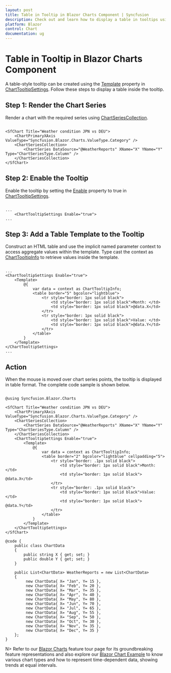 ```yaml
---
layout: post
title: Table in Tooltip in Blazor Charts Component | Syncfusion
description: Check out and learn how to display a table in tooltips using templates in Syncfusion Blazor Charts component.
platform: Blazor
control: Chart
documentation: ug
---
```


# Table in Tooltip in Blazor Charts Component

A table-style tooltip can be created using the [Template](https://help.syncfusion.com/cr/blazor/Syncfusion.Blazor.Charts.ChartTooltipSettings.html#Syncfusion_Blazor_Charts_ChartTooltipSettings_Template) property in [ChartTooltipSettings](https://help.syncfusion.com/cr/blazor/Syncfusion.Blazor.Charts.ChartTooltipSettings.html). Follow these steps to display a table inside the tooltip.

## Step 1: Render the Chart Series

Render a chart with the required series using [ChartSeriesCollection](https://help.syncfusion.com/cr/blazor/Syncfusion.Blazor.Charts.ChartSeriesCollection.html).

```cshtml

<SfChart Title="Weather condition JPN vs DEU">
    <ChartPrimaryXAxis ValueType="Syncfusion.Blazor.Charts.ValueType.Category" />
    <ChartSeriesCollection>
        <ChartSeries DataSource="@WeatherReports" XName="X" YName="Y" Type="ChartSeriesType.Column" />
    </ChartSeriesCollection>
</SfChart>

```

## Step 2: Enable the Tooltip

Enable the tooltip by setting the [Enable](https://help.syncfusion.com/cr/blazor/Syncfusion.Blazor.Charts.ChartTooltipSettings.html#Syncfusion_Blazor_Charts_ChartTooltipSettings_Enable) property to true in [ChartTooltipSettings](https://help.syncfusion.com/cr/blazor/Syncfusion.Blazor.Charts.ChartTooltipSettings.html).

```cshtml

...
    <ChartTooltipSettings Enable="true">
...

```

## Step 3: Add a Table Template to the Tooltip

Construct an HTML table and use the implicit named parameter context to access aggregate values within the template. Type cast the context as [ChartTooltipInfo](https://help.syncfusion.com/cr/blazor/Syncfusion.Blazor.Charts.ChartTooltipInfo.html) to retrieve values inside the template.

```cshtml

...
<ChartTooltipSettings Enable="true">
    <Template>
        @{
            var data = context as ChartTooltipInfo;
            <table border="5" bgcolor="lightblue">
                <tr style="border: 1px solid black">
                    <td style="border: 1px solid black">Month: </td>
                    <td style="border: 1px solid black">@data.X</td>
                </tr>
                <tr style="border: 1px solid black">
                    <td style="border: 1px solid black">Value: </td>
                    <td style="border: 1px solid black">@data.Y</td>
                </tr>
            </table>
        }
    </Template>
</ChartTooltipSettings>
...

```

## Action

When the mouse is moved over chart series points, the tooltip is displayed in table format. The complete code sample is shown below.

```cshtml

@using Syncfusion.Blazor.Charts

<SfChart Title="Weather condition JPN vs DEU">
    <ChartPrimaryXAxis ValueType="Syncfusion.Blazor.Charts.ValueType.Category" />
    <ChartSeriesCollection>
        <ChartSeries DataSource="@WeatherReports" XName="X" YName="Y" Type="ChartSeriesType.Column" />
    </ChartSeriesCollection>
    <ChartTooltipSettings Enable="true">
        <Template>
            @{
                var data = context as ChartTooltipInfo;
                <table border="2" bgcolor="lightblue" cellpadding="5">
                    <tr style="border: .1px solid black">
                        <td style="border: 1px solid black">Month: </td>
                        <td style="border: 1px solid black"> @data.X</td>
                    </tr>
                    <tr style="border: .1px solid black">
                        <td style="border: 1px solid black">Value: </td>
                        <td style="border: 1px solid black"> @data.Y</td>
                    </tr>
                </table>
            }
        </Template>
    </ChartTooltipSettings>
</SfChart>

@code {
    public class ChartData
    {
        public string X { get; set; }
        public double Y { get; set; }
    }

    public List<ChartData> WeatherReports = new List<ChartData>
    {
         new ChartData{ X= "Jan", Y= 15 },
         new ChartData{ X= "Feb", Y= 20 },
         new ChartData{ X= "Mar", Y= 35 },
         new ChartData{ X= "Apr", Y= 40 },
         new ChartData{ X= "May", Y= 80 },
         new ChartData{ X= "Jun", Y= 70 },
         new ChartData{ X= "Jul", Y= 65 },
         new ChartData{ X= "Aug", Y= 55 },
         new ChartData{ X= "Sep", Y= 50 },
         new ChartData{ X= "Oct", Y= 30 },
         new ChartData{ X= "Nov", Y= 35 },
         new ChartData{ X= "Dec", Y= 35 }
    };
}

```

N> Refer to our [Blazor Charts](https://www.syncfusion.com/blazor-components/blazor-charts) feature tour page for its groundbreaking feature representations and also explore our [Blazor Chart Example](https://blazor.syncfusion.com/demos/chart/line?theme=bootstrap5) to know various chart types and how to represent time-dependent data, showing trends at equal intervals.
